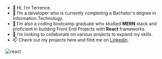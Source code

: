 - 👋 Hi, I’m Terrence.
- 👀 I’m a developer who is currently completing a Bachelor's degree in Information Technology.
- 🌱 I’m also a coding bootcamp graduate who studied **MERN** stack and proficient in building Front End Projects with **React** frameworks.
- 💞️ I’m looking to collaborate on various projects to expand my skills.
- 📫 Check out my projects here and find me on [Linkedin](https://www.linkedin.com/in/terrencekhchan/). 

![react](https://user-images.githubusercontent.com/45925621/110719864-390a7000-81d3-11eb-9f7e-bffe6e2e8e9c.png)
